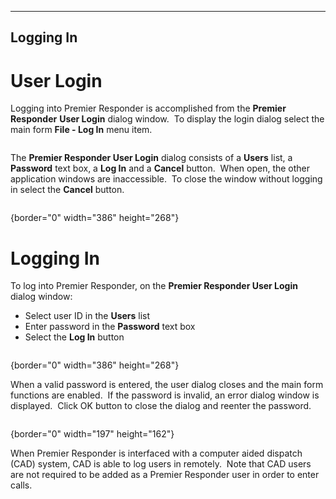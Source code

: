   ----------------
  **Logging In**
  ----------------

# User Login

Logging into Premier Responder is accomplished from the **Premier
Responder** **User Login** dialog window.  To display the login dialog
select the main form **File - Log In** menu item.

<figure><img src=".gitbook/assets/Logging In_files/image007.png" alt=""><figcaption></figcaption></figure>

The **Premier Responder User Login** dialog consists of a **Users**
list, a **Password** text box, a **Log In** and a **Cancel** button. 
When open, the other application windows are inaccessible.  To close the
window without logging in select the **Cancel** button.

<figure><img src=".gitbook/assets/Logging In_files/image001.png" alt=""><figcaption></figcaption></figure>{border="0" width="386"
height="268"}

# Logging In

To log into Premier Responder, on the **Premier Responder User Login**
dialog window:

-   Select user ID in the **Users** list
-   Enter password in the **Password** text box
-   Select the **Log In** button

<figure><img src=".gitbook/assets/Logging In_files/image004.png" alt=""><figcaption></figcaption></figure>{border="0" width="386"
height="268"}

When a valid password is entered, the user dialog closes and the main
form functions are enabled.  If the password is invalid, an error dialog
window is displayed.  Click OK button to close the dialog and reenter
the password.

<figure><img src=".gitbook/assets/Logging In_files/image003.png" alt=""><figcaption></figcaption></figure>{border="0" width="197"
height="162"}

When Premier Responder is interfaced with a computer aided dispatch
(CAD) system, CAD is able to log users in remotely.  Note that CAD users
are not required to be added as a Premier Responder user in order to
enter calls.
